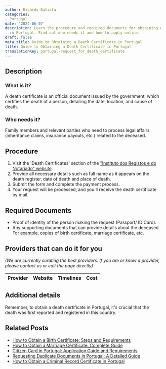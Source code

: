 ```yaml
---
author: Ricardo Batista
categories:
- Portugal
date: '2024-06-07'
description: Learn the procedure and required documents for obtaining a death certificate
  in Portugal. Find out who needs it and how to apply online.
draft: false
meta_title: Guide to Obtaining a Death Certificate in Portugal
title: Guide to Obtaining a Death Certificate in Portugal
translationKey: portugal-request_for_death_certificate
---
```


## Description
### What is it?
A death certificate is an official document issued by the government, which certifies the death of a person, detailing the date, location, and cause of death. 

### Who needs it?
Family members and relevant parties who need to process legal affairs (inheritance claims, insurance payouts, etc.) related to the deceased.

## Procedure

1. Visit the 'Death Certificates' section of the ["Instituto dos Registos e do Notariado" website](https://irn.justica.gov.pt/Declaracao-de-obito-online).
2. Provide all necessary details such as full name as it appears on the death register, date of death and place of death.
3. Submit the form and complete the payment process.
4. Your request will be processed, and you'll receive the death certificate by mail.

## Required Documents

- Proof of identity of the person making the request (Passport/ ID Card).
- Any supporting documents that can provide details about the deceased. For example, copies of birth certificate, marriage certificate, etc.

## Providers that can do it for you

_(We are currently curating the best providers. If you are or know a provider, please contact us or edit the page directly)_

| Provider        |     Website     |     Timelines    |       Cost      |
| :-------------: | :-------------: |  :-------------: | :-------------: |

## Additional details
Remember, to obtain a death certificate in Portugal, it's crucial that the death was first reported and registered in this country.
## Related Posts

- [How to Obtain a Birth Certificate: Steps and Requirements](https://tramitit.com/guides/portugal/request_for_birth_certificate/)
- [How to Obtain a Marriage Certificate: Complete Guide](https://tramitit.com/guides/portugal/request_for_marriage_certificate/)
- [Citizen Card in Portugal: Application Guide and Requirements](https://tramitit.com/guides/portugal/request_for_citizen_card/)
- [Requesting Duplicate Documents in Portugal: A Detailed Guide](https://tramitit.com/guides/portugal/request_for_duplicate_documents/)
- [How to Obtain a Criminal Record Certificate in Portugal](https://tramitit.com/guides/portugal/request_for_criminal_record_certificate/)